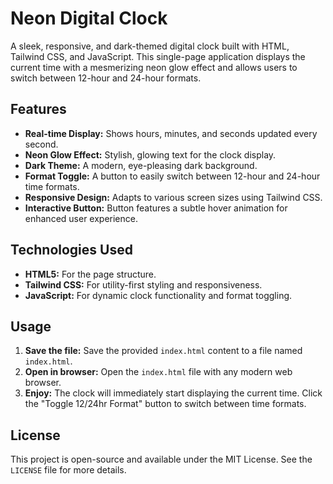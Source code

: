 # Neon Digital Clock

A sleek, responsive, and dark-themed digital clock built with HTML, Tailwind CSS, and JavaScript. This single-page application displays the current time with a mesmerizing neon glow effect and allows users to switch between 12-hour and 24-hour formats.

## Features

*   **Real-time Display:** Shows hours, minutes, and seconds updated every second.
*   **Neon Glow Effect:** Stylish, glowing text for the clock display.
*   **Dark Theme:** A modern, eye-pleasing dark background.
*   **Format Toggle:** A button to easily switch between 12-hour and 24-hour time formats.
*   **Responsive Design:** Adapts to various screen sizes using Tailwind CSS.
*   **Interactive Button:** Button features a subtle hover animation for enhanced user experience.

## Technologies Used

*   **HTML5:** For the page structure.
*   **Tailwind CSS:** For utility-first styling and responsiveness.
*   **JavaScript:** For dynamic clock functionality and format toggling.

## Usage

1.  **Save the file:** Save the provided `index.html` content to a file named `index.html`.
2.  **Open in browser:** Open the `index.html` file with any modern web browser.
3.  **Enjoy:** The clock will immediately start displaying the current time. Click the "Toggle 12/24hr Format" button to switch between time formats.

## License

This project is open-source and available under the MIT License. See the `LICENSE` file for more details.